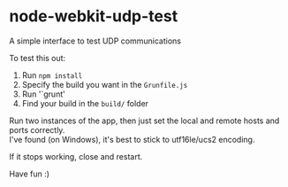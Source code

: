node-webkit-udp-test
====================

A simple interface to test UDP communications

To test this out:

1. Run `npm install`
2. Specify the build you want in the `Grunfile.js`
2. Run '`grunt'
3. Find your build in the `build/` folder

Run two instances of the app, then just set the local and remote hosts and ports correctly.  
I've found (on Windows), it's best to stick to utf16le/ucs2 encoding.

If it stops working, close and restart.

Have fun :)